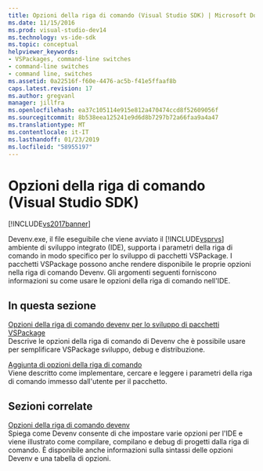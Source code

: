 ```yaml
---
title: Opzioni della riga di comando (Visual Studio SDK) | Microsoft Docs
ms.date: 11/15/2016
ms.prod: visual-studio-dev14
ms.technology: vs-ide-sdk
ms.topic: conceptual
helpviewer_keywords:
- VSPackages, command-line switches
- command-line switches
- command line, switches
ms.assetid: 0a22516f-f60e-4476-ac5b-f41e5ffaaf8b
caps.latest.revision: 17
ms.author: gregvanl
manager: jillfra
ms.openlocfilehash: ea37c105114e915e812a470474ccd8f52609056f
ms.sourcegitcommit: 8b538eea125241e9d6d8b7297b72a66faa9a4a47
ms.translationtype: MT
ms.contentlocale: it-IT
ms.lasthandoff: 01/23/2019
ms.locfileid: "58955197"
---
```

# <a name="command-line-switches-visual-studio-sdk"></a>Opzioni della riga di comando (Visual Studio SDK)
[!INCLUDE[vs2017banner](../includes/vs2017banner.md)]

Devenv.exe, il file eseguibile che viene avviato il [!INCLUDE[vsprvs](../includes/vsprvs-md.md)] ambiente di sviluppo integrato (IDE), supporta i parametri della riga di comando in modo specifico per lo sviluppo di pacchetti VSPackage. I pacchetti VSPackage possono anche rendere disponibile le proprie opzioni nella riga di comando Devenv. Gli argomenti seguenti forniscono informazioni su come usare le opzioni della riga di comando nell'IDE.  
  
## <a name="in-this-section"></a>In questa sezione  
 [Opzioni della riga di comando devenv per lo sviluppo di pacchetti VSPackage](../extensibility/devenv-command-line-switches-for-vspackage-development.md)  
 Descrive le opzioni della riga di comando di Devenv che è possibile usare per semplificare VSPackage sviluppo, debug e distribuzione.  
  
 [Aggiunta di opzioni della riga di comando](../extensibility/adding-command-line-switches.md)  
 Viene descritto come implementare, cercare e leggere i parametri della riga di comando immesso dall'utente per il pacchetto.  
  
## <a name="related-sections"></a>Sezioni correlate  
 [Opzioni della riga di comando devenv](../ide/reference/devenv-command-line-switches.md)  
 Spiega come Devenv consente di che impostare varie opzioni per l'IDE e viene illustrato come compilare, compilano e debug di progetti dalla riga di comando. È disponibile anche informazioni sulla sintassi delle opzioni Devenv e una tabella di opzioni.
